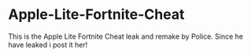 # Apple-Lite-Fortnite-Cheat
This is the Apple Lite Fortnite Cheat leak and remake by Police. Since he have leaked i post it her!

